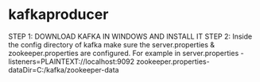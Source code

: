 # kafkaproducer

STEP 1: DOWNLOAD KAFKA IN WINDOWS AND INSTALL IT
STEP 2: Inside the config directory of kafka make sure the server.properties & zookeeper.properties are configured. For example in
server.properties - 
listeners=PLAINTEXT://localhost:9092 
zookeeper.properties-
dataDir=C:/kafka/zookeeper-data
 
